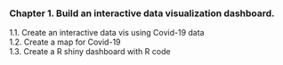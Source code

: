 ### Chapter 1. Build an interactive data visualization dashboard. 
1.1. Create an interactive data vis using Covid-19 data\
1.2. Create a map for Covid-19\
1.3. Create a R shiny dashboard with R code  

